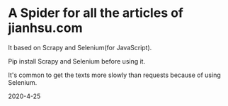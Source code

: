 # A Spider for all the articles of jianhsu.com


It based on Scrapy and Selenium(for JavaScript).

Pip install Scrapy and Selenium before using it.

It's common to get the texts more slowly than requests because of using Selenium.

2020-4-25
